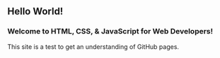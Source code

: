 ## Hello World!

### Welcome to HTML, CSS, & JavaScript for Web Developers!
This site is a test to get an understanding of GitHub pages.
